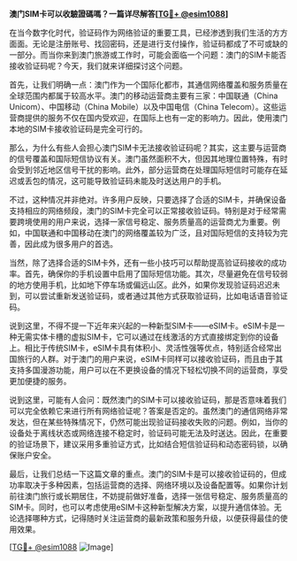 **澳门SIM卡可以收驗證碼嗎？一篇详尽解答[[TG💪+ @esim1088](https://t.me/s/esim1088)]**

在当今数字化时代，验证码作为网络验证的重要工具，已经渗透到我们生活的方方面面。无论是注册账号、找回密码，还是进行支付操作，验证码都成了不可或缺的一部分。而当你来到澳门旅游或工作时，可能会面临一个问题：澳门的SIM卡能否接收验证码呢？今天，我们就来详细探讨这个问题。

首先，让我们明确一点：澳门作为一个国际化都市，其通信网络覆盖和服务质量在全球范围内都属于较高水平。澳门的移动运营商主要有三家：中国联通（China Unicom）、中国移动（China Mobile）以及中国电信（China Telecom）。这些运营商提供的服务不仅在国内受欢迎，在国际上也有一定的影响力。因此，使用澳门本地的SIM卡接收验证码是完全可行的。

那么，为什么有些人会担心澳门SIM卡无法接收验证码呢？其实，这主要与运营商的信号覆盖和国际短信协议有关。澳门虽然面积不大，但因其地理位置特殊，有时会受到邻近地区信号干扰的影响。此外，部分运营商在处理国际短信时可能存在延迟或丢包的情况，这可能导致验证码未能及时送达用户的手机。

不过，这种情况并非绝对。许多用户反映，只要选择了合适的SIM卡，并确保设备支持相应的网络频段，澳门的SIM卡完全可以正常接收验证码。特别是对于经常需要跨境使用的用户来说，选择一家信号稳定、服务质量高的运营商尤为重要。例如，中国联通和中国移动在澳门的网络覆盖较为广泛，且对国际短信的支持较为完善，因此成为很多用户的首选。

当然，除了选择合适的SIM卡外，还有一些小技巧可以帮助提高验证码接收的成功率。首先，确保你的手机设置中启用了国际短信功能。其次，尽量避免在信号较弱的地方使用手机，比如地下停车场或偏远山区。此外，如果你发现验证码迟迟未到，可以尝试重新发送验证码，或者通过其他方式获取验证码，比如电话语音验证码。

说到这里，不得不提一下近年来兴起的一种新型SIM卡——eSIM卡。eSIM卡是一种无需实体卡槽的虚拟SIM卡，它可以通过在线激活的方式直接绑定到你的设备上。相比于传统SIM卡，eSIM卡具有体积小、灵活性强等优点，特别适合经常出国旅行的人群。对于澳门的用户来说，eSIM卡同样可以接收验证码，而且由于其支持多国漫游功能，用户可以在不更换设备的情况下轻松切换不同的运营商，享受更加便捷的服务。

说到这里，可能有人会问：既然澳门的SIM卡可以接收验证码，那是否意味着我们可以完全依赖它来进行所有网络验证呢？答案是否定的。虽然澳门的通信网络非常发达，但在某些特殊情况下，仍然可能出现验证码接收失败的问题。例如，当你的设备处于离线状态或网络连接不稳定时，验证码可能无法及时送达。因此，在重要的验证场景下，建议采用多重验证方式，比如结合短信验证码和动态密码锁，以确保账户安全。

最后，让我们总结一下这篇文章的重点。澳门的SIM卡是可以接收验证码的，但成功率取决于多种因素，包括运营商的选择、网络环境以及设备配置等。如果你计划前往澳门旅行或长期居住，不妨提前做好准备，选择一张信号稳定、服务质量高的SIM卡。同时，也可以考虑使用eSIM卡这种新型解决方案，以提升通信体验。无论选择哪种方式，记得随时关注运营商的最新政策和服务升级，以便获得最佳的使用效果。

[[TG💪+ @esim1088](https://t.me/s/esim1088) ![Image](https://i.postimg.cc/4NQfJmqS/Snipaste-2025-05-13-00-14-12.png)]